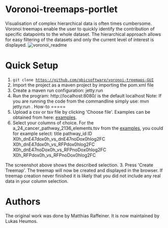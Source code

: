 Voronoi-treemaps-portlet
======
Visualisation of complex hierarchical data is often times cumbersome. 
Voronoi treemaps enable the user to quickly identify the contribution of specific datapoints to the whole dataset.
The hierarchical approach allows for easy filtering of the datasets and only the current level of interest is displayed.
![voronoi_readme](https://user-images.githubusercontent.com/21954664/40360392-5f9ad464-5dc6-11e8-96a6-b0df55afd466.png)

Quick Setup
=====
1. <code>git clone https://github.com/qbicsoftware/voronoi-treemaps-GUI</code>
2. Import the project as a maven project by importing the pom.xml file
3. Create a maven run configuration: jetty:run
4. Run the program: http://localhost:8080/ is the default localhost 
Note: If you are running the code from the commandline simply use: mvn jetty:run .
How-to
=====
1. Upload a csv or tsv file by clicking 'Choose file'. Examples can be obtained from here: [examples](https://github.com/qbicsoftware/voronoi-treemap-cli/tree/development/examples).
2. Select your columns of choice. For the a_24_cancer_pathway_2136_elements.tsv from the [examples](https://github.com/qbicsoftware/voronoi-treemap-cli/tree/development/examples), you could for example select:
title
pathway_id
ID 
X0h_dnE47dox0h_vs_dnE47noDox0hlog2FC
X0h_dnE47dox0h_vs_RFPdox0hlog2FC 
X0h_dnE47noDox0h_vs_RFPnoDox0hlog2FC
X0h_RFPdox0h_vs_RFPnoDox0hlog2FC

The screenshot above shows the described selection.
3. Press 'Create Treemap'. The treemap will now be created and displayed in the browser. If treemap creation never finished it is likely that you did not include any real data in your column selection.

Authors
=====
The original work was done by Matthias Raffeiner. It is now maintained by Lukas Heumos.
